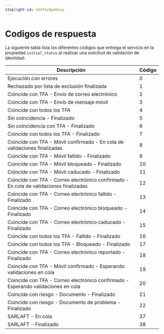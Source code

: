 ```yaml
---
stoplight-id: n64fmc6pmmxuy
---
```


# Codigos de respuesta

La siguiente tabla lista los diferentes códigos que entrega el servicio en la propiedad `initial_status` al realizar una solicitud de validación de identidad:

| Descripción | Código |
| -------------------------------------------- | ------ |
| Ejecución con errores                         | 0      |
| Rechazado por lista de exclusión finalizada   | 1      |
| Coincide con TFA - Envío de correo electrónico | 2      |
| Coincide con TFA - Envío de mensaje móvil      | 3      |
| Coincide con todos los TFA                     | 4      |
| Sin coincidencia - Finalizado                  | 5      |
| Sin coincidencia con TFA - Finalizado          | 6      |
| Coincide con todos los TFA - Finalizado        | 7      |
| Coincide con TFA - Móvil confirmado - En cola de validaciones finalizadas | 8      |
| Coincide con TFA - Móvil fallido - Finalizado  | 9      |
| Coincide con TFA - Móvil bloqueado - Finalizado | 10     |
| Coincide con TFA - Móvil caducado - Finalizado | 11     |
| Coincide con TFA - Correo electrónico confirmado - En cola de validaciones finalizadas | 12     |
| Coincide con TFA - Correo electrónico fallido - Finalizado | 13     |
| Coincide con TFA - Correo electrónico bloqueado - Finalizado | 14     |
| Coincide con TFA - Correo electrónico caducado - Finalizado | 15     |
| Coincide con todos los TFA - Fallido - Finalizado | 16     |
| Coincide con todos los TFA - Bloqueado - Finalizado | 17     |
| Coincide con TFA - Correo electrónico reportado - Finalizado | 18     |
| Coincide con TFA - Móvil confirmado - Esperando validaciones en cola | 19     |
| Coincide con TFA - Correo electrónico confirmado - Esperando validaciones en cola | 20     |
| Coincide con riesgo - Documento - Finalizado   | 21     |
| Coincide con riesgo - Documento de problema - Finalizado | 22     |
| SARLAFT - En cola                             | 37     |
| SARLAFT - Finalizado                          | 38     |


